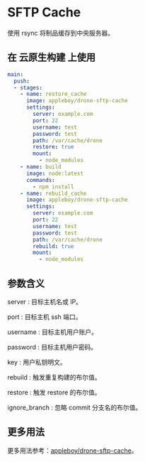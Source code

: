 # SFTP Cache

使用 rsync 将制品缓存到中央服务器。

## 在 云原生构建 上使用

```yml
main:
  push:
  - stages:
    - name: restore_cache
      image: appleboy/drone-sftp-cache
      settings:
        server: example.com
        port: 22
        username: test
        password: test
        path: /var/cache/drone
        restore: true
        mount:
          - node_modules
    - name: build
      image: node:latest
      commands:
        - npm install
    - name: rebuild_cache
      image: appleboy/drone-sftp-cache
      settings:
        server: example.com
        port: 22
        username: test
        password: test
        path: /var/cache/drone
        rebuild: true
        mount:
          - node_modules
```

## 参数含义

server
: 目标主机名或 IP。

port
: 目标主机 ssh 端口。

username
: 目标主机用户账户。

password
: 目标主机用户密码。

key
: 用户私钥明文。

rebuild
: 触发重复构建的布尔值。

restore
: 触发 restore 的布尔值。

ignore_branch
: 忽略 commit 分支名的布尔值。

## 更多用法

更多用法参考：[appleboy/drone-sftp-cache](https://github.com/appleboy/drone-sftp-cache)。
